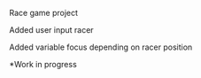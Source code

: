 Race game project

Added user input racer

Added variable focus depending on racer position

*Work in progress
